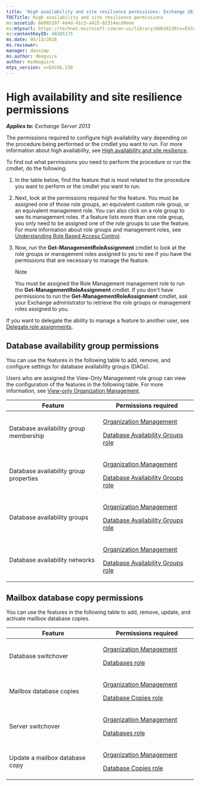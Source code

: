 ```yaml
---
title: 'High availability and site resilience permissions: Exchange 2013 Help'
TOCTitle: High availability and site resilience permissions
ms:assetid: 66085107-4d4d-41c3-a425-82314acd9eee
ms:mtpsurl: https://technet.microsoft.com/en-us/library/Dd638136(v=EXCHG.150)
ms:contentKeyID: 48385175
ms.date: 05/13/2016
ms.reviewer: 
manager: dansimp
ms.author: dmaguire
author: msdmaguire
mtps_version: v=EXCHG.150
---
```


# High availability and site resilience permissions

_**Applies to:** Exchange Server 2013_

The permissions required to configure high availability vary depending on the procedure being performed or the cmdlet you want to run. For more information about high availability, see [High availability and site resilience](high-availability-and-site-resilience-exchange-2013-help.md).

To find out what permissions you need to perform the procedure or run the cmdlet, do the following:

1. In the table below, find the feature that is most related to the procedure you want to perform or the cmdlet you want to run.

2. Next, look at the permissions required for the feature. You must be assigned one of those role groups, an equivalent custom role group, or an equivalent management role. You can also click on a role group to see its management roles. If a feature lists more than one role group, you only need to be assigned one of the role groups to use the feature. For more information about role groups and management roles, see [Understanding Role Based Access Control](understanding-role-based-access-control-exchange-2013-help.md).

3. Now, run the **Get-ManagementRoleAssignment** cmdlet to look at the role groups or management roles assigned to you to see if you have the permissions that are necessary to manage the feature.

    > [!NOTE]
    > You must be assigned the Role Management management role to run the <STRONG>Get-ManagementRoleAssignment</STRONG> cmdlet. If you don't have permissions to run the <STRONG>Get-ManagementRoleAssignment</STRONG> cmdlet, ask your Exchange administrator to retrieve the role groups or management roles assigned to you.

If you want to delegate the ability to manage a feature to another user, see [Delegate role assignments](delegate-role-assignments-exchange-2013-help.md).

## Database availability group permissions

You can use the features in the following table to add, remove, and configure settings for database availability groups (DAGs).

Users who are assigned the View-Only Management role group can view the configuration of the features in the following table. For more information, see [View-only Organization Management](view-only-organization-management-exchange-2013-help.md).

<table>
<colgroup>
<col style="width: 50%" />
<col style="width: 50%" />
</colgroup>
<thead>
<tr class="header">
<th>Feature</th>
<th>Permissions required</th>
</tr>
</thead>
<tbody>
<tr class="odd">
<td><p>Database availability group membership</p></td>
<td><p><a href="organization-management-exchange-2013-help.md">Organization Management</a></p>
<p><a href="database-availability-groups-role-exchange-2013-help.md">Database Availability Groups role</a></p></td>
</tr>
<tr class="even">
<td><p>Database availability group properties</p></td>
<td><p><a href="organization-management-exchange-2013-help.md">Organization Management</a></p>
<p><a href="database-availability-groups-role-exchange-2013-help.md">Database Availability Groups role</a></p></td>
</tr>
<tr class="odd">
<td><p>Database availability groups</p></td>
<td><p><a href="organization-management-exchange-2013-help.md">Organization Management</a></p>
<p><a href="database-availability-groups-role-exchange-2013-help.md">Database Availability Groups role</a></p></td>
</tr>
<tr class="even">
<td><p>Database availability networks</p></td>
<td><p><a href="organization-management-exchange-2013-help.md">Organization Management</a></p>
<p><a href="database-availability-groups-role-exchange-2013-help.md">Database Availability Groups role</a></p></td>
</tr>
</tbody>
</table>

## Mailbox database copy permissions

You can use the features in the following table to add, remove, update, and activate mailbox database copies.

<table>
<colgroup>
<col style="width: 50%" />
<col style="width: 50%" />
</colgroup>
<thead>
<tr class="header">
<th>Feature</th>
<th>Permissions required</th>
</tr>
</thead>
<tbody>
<tr class="odd">
<td><p>Database switchover</p></td>
<td><p><a href="organization-management-exchange-2013-help.md">Organization Management</a></p>
<p><a href="databases-role-exchange-2013-help.md">Databases role</a></p></td>
</tr>
<tr class="even">
<td><p>Mailbox database copies</p></td>
<td><p><a href="organization-management-exchange-2013-help.md">Organization Management</a></p>
<p><a href="database-copies-role-exchange-2013-help.md">Database Copies role</a></p></td>
</tr>
<tr class="odd">
<td><p>Server switchover</p></td>
<td><p><a href="organization-management-exchange-2013-help.md">Organization Management</a></p>
<p><a href="databases-role-exchange-2013-help.md">Databases role</a></p></td>
</tr>
<tr class="even">
<td><p>Update a mailbox database copy</p></td>
<td><p><a href="organization-management-exchange-2013-help.md">Organization Management</a></p>
<p><a href="database-copies-role-exchange-2013-help.md">Database Copies role</a></p></td>
</tr>
</tbody>
</table>

